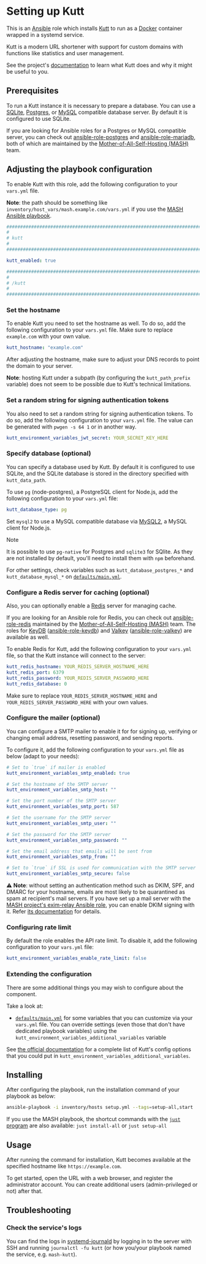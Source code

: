 <!--
SPDX-FileCopyrightText: 2020 - 2024 MDAD project contributors
SPDX-FileCopyrightText: 2020 - 2024 Slavi Pantaleev
SPDX-FileCopyrightText: 2020 Aaron Raimist
SPDX-FileCopyrightText: 2020 Chris van Dijk
SPDX-FileCopyrightText: 2020 Dominik Zajac
SPDX-FileCopyrightText: 2020 Mickaël Cornière
SPDX-FileCopyrightText: 2022 François Darveau
SPDX-FileCopyrightText: 2022 Julian Foad
SPDX-FileCopyrightText: 2022 Warren Bailey
SPDX-FileCopyrightText: 2023 Antonis Christofides
SPDX-FileCopyrightText: 2023 Felix Stupp
SPDX-FileCopyrightText: 2023 Pierre 'McFly' Marty
SPDX-FileCopyrightText: 2024 - 2025 Suguru Hirahara

SPDX-License-Identifier: AGPL-3.0-or-later
-->

# Setting up Kutt

This is an [Ansible](https://www.ansible.com/) role which installs [Kutt](https://kutt.it/) to run as a [Docker](https://www.docker.com/) container wrapped in a systemd service.

Kutt is a modern URL shortener with support for custom domains with functions like statistics and user management.

See the project's [documentation](https://github.com/thedevs-network/kutt/blob/main/README.md) to learn what Kutt does and why it might be useful to you.

## Prerequisites

To run a Kutt instance it is necessary to prepare a database. You can use a [SQLite](https://www.sqlite.org/), [Postgres](https://www.postgresql.org/), or [MySQL](https://www.mysql.com/) compatible database server. By default it is configured to use SQLite.

If you are looking for Ansible roles for a Postgres or MySQL compatible server, you can check out [ansible-role-postgres](https://github.com/mother-of-all-self-hosting/ansible-role-postgres) and [ansible-role-mariadb](https://github.com/mother-of-all-self-hosting/ansible-role-mariadb), both of which are maintained by the [Mother-of-All-Self-Hosting (MASH)](https://github.com/mother-of-all-self-hosting) team.

## Adjusting the playbook configuration

To enable Kutt with this role, add the following configuration to your `vars.yml` file.

**Note**: the path should be something like `inventory/host_vars/mash.example.com/vars.yml` if you use the [MASH Ansible playbook](https://github.com/mother-of-all-self-hosting/mash-playbook).

```yaml
########################################################################
#                                                                      #
# kutt                                                                 #
#                                                                      #
########################################################################

kutt_enabled: true

########################################################################
#                                                                      #
# /kutt                                                                #
#                                                                      #
########################################################################
```

### Set the hostname

To enable Kutt you need to set the hostname as well. To do so, add the following configuration to your `vars.yml` file. Make sure to replace `example.com` with your own value.

```yaml
kutt_hostname: "example.com"
```

After adjusting the hostname, make sure to adjust your DNS records to point the domain to your server.

**Note**: hosting Kutt under a subpath (by configuring the `kutt_path_prefix` variable) does not seem to be possible due to Kutt's technical limitations.

### Set a random string for signing authentication tokens

You also need to set a random string for signing authentication tokens. To do so, add the following configuration to your `vars.yml` file. The value can be generated with `pwgen -s 64 1` or in another way.

```yaml
kutt_environment_variables_jwt_secret: YOUR_SECRET_KEY_HERE
```

### Specify database (optional)

You can specify a database used by Kutt. By default it is configured to use SQLite, and the SQLite database is stored in the directory specified with `kutt_data_path`.

To use `pg` (node-postgres), a PostgreSQL client for Node.js, add the following configuration to your `vars.yml` file:

```yaml
kutt_database_type: pg
```

Set `mysql2` to use a MySQL compatible database via [MySQL2](https://sidorares.github.io/node-mysql2/docs), a MySQL client for Node.js.

>[!NOTE]
> It is possible to use `pg-native` for Postgres and `sqlite3` for SQlite. As they are not installed by default, you'll need to install them with `npm` beforehand.

For other settings, check variables such as `kutt_database_postgres_*` and `kutt_database_mysql_*` on [`defaults/main.yml`](../defaults/main.yml).

### Configure a Redis server for caching (optional)

Also, you can optionally enable a [Redis](https://redis.io/) server for managing cache.

If you are looking for an Ansible role for Redis, you can check out [ansible-role-redis](https://github.com/mother-of-all-self-hosting/ansible-role-redis) maintained by the [Mother-of-All-Self-Hosting (MASH)](https://github.com/mother-of-all-self-hosting) team. The roles for [KeyDB](https://keydb.dev/) ([ansible-role-keydb](https://github.com/mother-of-all-self-hosting/ansible-role-keydb)) and [Valkey](https://valkey.io/) ([ansible-role-valkey](https://github.com/mother-of-all-self-hosting/ansible-role-valkey)) are available as well.

To enable Redis for Kutt, add the following configuration to your `vars.yml` file, so that the Kutt instance will connect to the server:

```yaml
kutt_redis_hostname: YOUR_REDIS_SERVER_HOSTNAME_HERE
kutt_redis_port: 6379
kutt_redis_password: YOUR_REDIS_SERVER_PASSWORD_HERE
kutt_redis_database: 0
```

Make sure to replace `YOUR_REDIS_SERVER_HOSTNAME_HERE` and `YOUR_REDIS_SERVER_PASSWORD_HERE` with your own values.

### Configure the mailer (optional)

You can configure a SMTP mailer to enable it for for signing up, verifying or changing email address, resetting password, and sending reports.

To configure it, add the following configuration to your `vars.yml` file as below (adapt to your needs):

```yaml
# Set to `true` if mailer is enabled
kutt_environment_variables_smtp_enabled: true

# Set the hostname of the SMTP server
kutt_environment_variables_smtp_host: ""

# Set the port number of the SMTP server
kutt_environment_variables_smtp_port: 587

# Set the username for the SMTP server
kutt_environment_variables_smtp_user: ""

# Set the password for the SMTP server
kutt_environment_variables_smtp_password: ""

# Set the email address that emails will be sent from
kutt_environment_variables_smtp_from: ""

# Set to `true` if SSL is used for communication with the SMTP server
kutt_environment_variables_smtp_secure: false
```

⚠️ **Note**: without setting an authentication method such as DKIM, SPF, and DMARC for your hostname, emails are most likely to be quarantined as spam at recipient's mail servers. If you have set up a mail server with the [MASH project's exim-relay Ansible role](https://github.com/mother-of-all-self-hosting/ansible-role-exim-relay), you can enable DKIM signing with it. Refer [its documentation](https://github.com/mother-of-all-self-hosting/ansible-role-exim-relay/blob/main/docs/configuring-exim-relay.md#enable-dkim-support-optional) for details.

### Configuring rate limit

By default the role enables the API rate limit. To disable it, add the following configuration to your `vars.yml` file:

```yaml
kutt_environment_variables_enable_rate_limit: false
```

### Extending the configuration

There are some additional things you may wish to configure about the component.

Take a look at:

- [`defaults/main.yml`](../defaults/main.yml) for some variables that you can customize via your `vars.yml` file. You can override settings (even those that don't have dedicated playbook variables) using the `kutt_environment_variables_additional_variables` variable

See [the official documentation](https://github.com/thedevs-network/kutt/blob/main/.example.env) for a complete list of Kutt's config options that you could put in `kutt_environment_variables_additional_variables`.

## Installing

After configuring the playbook, run the installation command of your playbook as below:

```sh
ansible-playbook -i inventory/hosts setup.yml --tags=setup-all,start
```

If you use the MASH playbook, the shortcut commands with the [`just` program](https://github.com/mother-of-all-self-hosting/mash-playbook/blob/main/docs/just.md) are also available: `just install-all` or `just setup-all`

## Usage

After running the command for installation, Kutt becomes available at the specified hostname like `https://example.com`.

To get started, open the URL with a web browser, and register the administrator account. You can create additional users (admin-privileged or not) after that.

## Troubleshooting

### Check the service's logs

You can find the logs in [systemd-journald](https://www.freedesktop.org/software/systemd/man/systemd-journald.service.html) by logging in to the server with SSH and running `journalctl -fu kutt` (or how you/your playbook named the service, e.g. `mash-kutt`).
